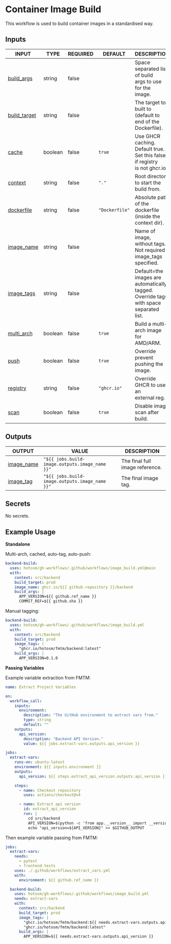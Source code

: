 # Container Image Build

This workflow is used to build container
images in a standardised way.

## Inputs

<!-- AUTO-DOC-INPUT:START - Do not remove or modify this section -->

| INPUT                                                                | TYPE    | REQUIRED | DEFAULT        | DESCRIPTION                                                                                   |
| -------------------------------------------------------------------- | ------- | -------- | -------------- | --------------------------------------------------------------------------------------------- |
| <a name="input_build_args"></a>[build_args](#input_build_args)       | string  | false    |                | Space separated list of build <br>args to use for the <br>image.                              |
| <a name="input_build_target"></a>[build_target](#input_build_target) | string  | false    |                | The target to built to <br>(default to end of the Dockerfile).                                |
| <a name="input_cache"></a>[cache](#input_cache)                      | boolean | false    | `true`         | Use GHCR caching. Default true. <br>Set this false if registry <br>is not ghcr.io.            |
| <a name="input_context"></a>[context](#input_context)                | string  | false    | `"."`          | Root directory to start the <br>build from.                                                   |
| <a name="input_dockerfile"></a>[dockerfile](#input_dockerfile)       | string  | false    | `"Dockerfile"` | Absolute path of the dockerfile <br>(inside the context dir).                                 |
| <a name="input_image_name"></a>[image_name](#input_image_name)       | string  | false    |                | Name of image, without tags. <br>Not required if image_tags specified.                        |
| <a name="input_image_tags"></a>[image_tags](#input_image_tags)       | string  | false    |                | Default=the images are automatically tagged. <br>Override tags with space separated <br>list. |
| <a name="input_multi_arch"></a>[multi_arch](#input_multi_arch)       | boolean | false    | `true`         | Build a multi-arch image for <br>AMD/ARM.                                                     |
| <a name="input_push"></a>[push](#input_push)                         | boolean | false    | `true`         | Override prevent pushing the image.                                                           |
| <a name="input_registry"></a>[registry](#input_registry)             | string  | false    | `"ghcr.io"`    | Override GHCR to use an <br>external reg.                                                     |
| <a name="input_scan"></a>[scan](#input_scan)                         | boolean | false    | `true`         | Disable image scan after build.                                                               |

<!-- AUTO-DOC-INPUT:END -->

## Outputs

<!-- AUTO-DOC-OUTPUT:START - Do not remove or modify this section -->

| OUTPUT                                                           | VALUE                                          | DESCRIPTION                     |
| ---------------------------------------------------------------- | ---------------------------------------------- | ------------------------------- |
| <a name="output_image_name"></a>[image_name](#output_image_name) | `"${{ jobs.build-image.outputs.image_name }}"` | The final full image reference. |
| <a name="output_image_tag"></a>[image_tag](#output_image_tag)    | `"${{ jobs.build-image.outputs.image_name }}"` | The final image tag.            |

<!-- AUTO-DOC-OUTPUT:END -->

## Secrets

<!-- AUTO-DOC-SECRETS:START - Do not remove or modify this section -->

No secrets.

<!-- AUTO-DOC-SECRETS:END -->

## Example Usage

**Standalone**

Multi-arch, cached, auto-tag, auto-push:

```yaml
backend-build:
  uses: hotosm/gh-workflows/.github/workflows/image_build.yml@main
  with:
    context: src/backend
    build_target: prod
    image_name: ghcr.io/${{ github.repository }}/backend
    build_args: |
      APP_VERSION=${{ github.ref_name }}
      COMMIT_REF=${{ github.sha }}
```

Manual tagging:

```yaml
backend-build:
  uses: hotosm/gh-workflows/.github/workflows/image_build.yml
  with:
    context: src/backend
    build_target: prod
    image_tags: |
      "ghcr.io/hotosm/fmtm/backend:latest"
    build_args: |
      APP_VERSION=0.1.0
```

**Passing Variables**

Example variable extraction from FMTM:

```yaml
name: Extract Project Variables

on:
  workflow_call:
    inputs:
      environment:
        description: "The GitHub environment to extract vars from."
        type: string
        default: ""
    outputs:
      api_version:
        description: "Backend API Version."
        value: ${{ jobs.extract-vars.outputs.api_version }}

jobs:
  extract-vars:
    runs-on: ubuntu-latest
    environment: ${{ inputs.environment }}
    outputs:
      api_version: ${{ steps.extract_api_version.outputs.api_version }}

    steps:
      - name: Checkout repository
        uses: actions/checkout@v4

      - name: Extract api version
        id: extract_api_version
        run: |
          cd src/backend
          API_VERSION=$(python -c 'from app.__version__ import __version__; print(__version__)')
          echo "api_version=${API_VERSION}" >> $GITHUB_OUTPUT
```

Then example variable passing from FMTM:

```yaml
jobs:
  extract-vars:
    needs:
      - pytest
      - frontend-tests
    uses: ./.github/workflows/extract_vars.yml
    with:
      environment: ${{ github.ref_name }}

  backend-build:
    uses: hotosm/gh-workflows/.github/workflows/image_build.yml
    needs: extract-vars
    with:
      context: src/backend
      build_target: prod
      image_tags: |
        "ghcr.io/hotosm/fmtm/backend:${{ needs.extract-vars.outputs.api_version }}-${{ github.ref_name }}"
        "ghcr.io/hotosm/fmtm/backend:latest"
      build_args: |
        APP_VERSION=${{ needs.extract-vars.outputs.api_version }}
```
